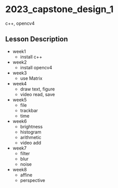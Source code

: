 # 2023_capstone_design_1

c++, opencv4

## Lesson Description

- week1
  - install c++
- week2
  - install opencv4
- week3
  - use Matrix
- week4
  - draw text, figure
  - video read, save
- week5
  - file
  - trackbar
  - time
- week6
  - brightness
  - histogram
  - arithmetic
  - video add
- week7
  - filter
  - blur
  - noise
- week8
  - affine
  - perspective
